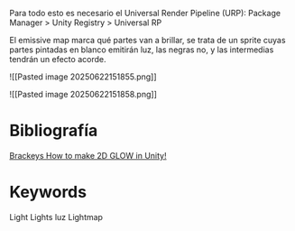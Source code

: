 Para todo esto es necesario el Universal Render Pipeline (URP): Package Manager > Unity Registry > Universal RP

El emissive map marca qué partes van a brillar, se trata de un sprite cuyas partes pintadas en blanco emitirán luz, las negras no, y las intermedias tendrán un efecto acorde.

![[Pasted image 20250622151855.png]]

![[Pasted image 20250622151858.png]]

# Bibliografía

[Brackeys How to make 2D GLOW in Unity!](https://www.youtube.com/watch?v=WiDVoj5VQ4c)


# Keywords

Light Lights luz Lightmap